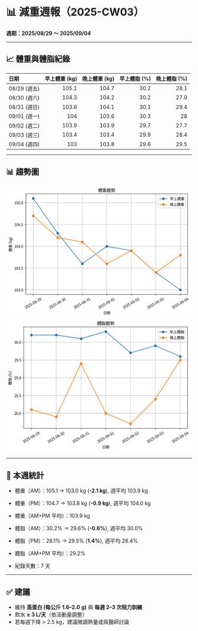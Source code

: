 # 📊 減重週報（2025-CW03）

**週期：2025/08/29 ～ 2025/09/04**  

---

## 📈 體重與體脂紀錄

| 日期         |   早上體重 (kg) |   晚上體重 (kg) |   早上體脂 (%) |   晚上體脂 (%) |
|:-----------|------------:|------------:|-----------:|-----------:|
| 08/29 (週五) |       105.1 |       104.7 |       30.2 |       28.1 |
| 08/30 (週六) |       104.3 |       104.2 |       30.2 |       27.9 |
| 08/31 (週日) |       103.6 |       104.1 |       30.1 |       29.4 |
| 09/01 (週一) |       104   |       103.6 |       30.3 |       28   |
| 09/02 (週二) |       103.9 |       103.9 |       29.7 |       27.7 |
| 09/03 (週三) |       103.4 |       103.4 |       29.9 |       28.4 |
| 09/04 (週四) |       103   |       103.8 |       29.6 |       29.5 |

---

## 📊 趨勢圖

![體重趨勢](2025-CW03_weight_trend.png)
![體脂率趨勢](2025-CW03_bodyfat_trend.png)

---

## 📌 本週統計

- 體重（AM）：105.1 → 103.0 kg  (**-2.1 kg**), 週平均 103.9 kg  
- 體重（PM）：104.7 → 103.8 kg  (**-0.9 kg**), 週平均 104.0 kg  
- 體重（AM+PM 平均）：103.9 kg  

- 體脂（AM）：30.2% → 29.6%  (**-0.6%**), 週平均 30.0%  
- 體脂（PM）：28.1% → 29.5%  (**1.4%**), 週平均 28.4%  
- 體脂（AM+PM 平均）：29.2%  

- 紀錄天數：7 天

---

## ✅ 建議
- 維持 **高蛋白 (每公斤 1.6–2.0 g)** 與 **每週 2–3 次阻力訓練**  
- 飲水 **≥ 3 L/天**（依活動量調整）  
- 若每週下降 > 2.5 kg，建議微調熱量或與醫師討論  
